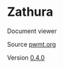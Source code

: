 # Zathura

Document viewer

Source [pwmt.org](https://git.pwmt.org/pwmt/zathura)

Version [0.4.0](https://git.pwmt.org/pwmt/zathura/tags/0.4.0)
